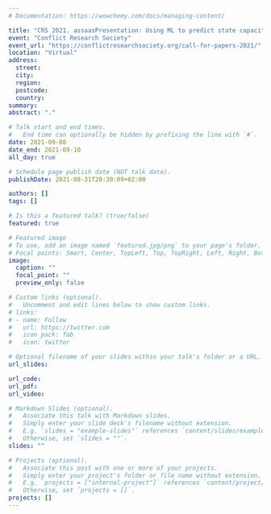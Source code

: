 ```yaml
---
# Documentation: https://wowchemy.com/docs/managing-content/

title: "CRS 2021. assaasPresentation: Using ML to predict state capacity"
event: "Conflict Research Society"
event_url: "https://conflictresearchsociety.org/call-for-papers-2021/"
location: "Virtual"
address:
  street:
  city:
  region:
  postcode:
  country:
summary:
abstract: "."

# Talk start and end times.
#   End time can optionally be hidden by prefixing the line with `#`.
date: 2021-09-08
date_end: 2021-09-10
all_day: true

# Schedule page publish date (NOT talk date).
publishDate: 2021-08-31T20:30:09+02:00

authors: []
tags: []

# Is this a featured talk? (true/false)
featured: true

# Featured image
# To use, add an image named `featured.jpg/png` to your page's folder. 
# Focal points: Smart, Center, TopLeft, Top, TopRight, Left, Right, BottomLeft, Bottom, BottomRight.
image:
  caption: ""
  focal_point: ""
  preview_only: false

# Custom links (optional).
#   Uncomment and edit lines below to show custom links.
# links:
# - name: Follow
#   url: https://twitter.com
#   icon_pack: fab
#   icon: twitter

# Optional filename of your slides within your talk's folder or a URL.
url_slides:

url_code:
url_pdf:
url_video:

# Markdown Slides (optional).
#   Associate this talk with Markdown slides.
#   Simply enter your slide deck's filename without extension.
#   E.g. `slides = "example-slides"` references `content/slides/example-slides.md`.
#   Otherwise, set `slides = ""`.
slides: ""

# Projects (optional).
#   Associate this post with one or more of your projects.
#   Simply enter your project's folder or file name without extension.
#   E.g. `projects = ["internal-project"]` references `content/project/deep-learning/index.md`.
#   Otherwise, set `projects = []`.
projects: []
---
```

